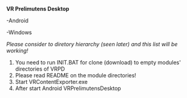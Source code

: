 **VR Prelimutens Desktop**

-Android

-Windows

*Please consider to diretory hierarchy (seen later) and this list will be working!*

1. You need to run INIT.BAT for clone (download) to empty modules' directories of VRPD
2. Please read README on the module directories!
3. Start VRContentExporter.exe
4. After start Android VRPrelimutensDesktop




